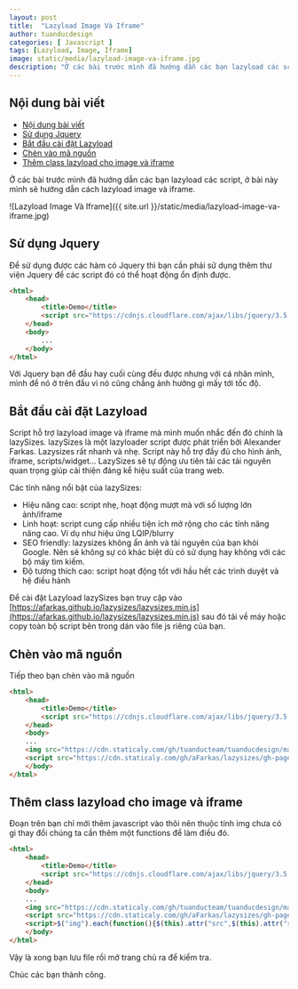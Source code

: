 ```yaml
---
layout: post
title:  "Lazyload Image Và Iframe"
author: tuanducdesign
categories: [ Javascript ]
tags: [Lazyload, Image, Iframe]
image: static/media/lazyload-image-va-iframe.jpg
description: "Ở các bài trước mình đã hướng dẫn các bạn lazyload các script, ở bài này mình sẽ hướng dẫn cách lazyload image và iframe."
---
```


## Nội dung bài viết

- [Nội dung bài viết](#nội-dung-bài-viết)
- [Sử dụng Jquery](#sử-dụng-jquery)
- [Bắt đầu cài đặt Lazyload](#bắt-đầu-cài-đặt-lazyload)
- [Chèn vào mã nguồn](#chèn-vào-mã-nguồn)
- [Thêm class lazyload cho image và iframe](#thêm-class-lazyload-cho-image-và-iframe)

Ở các bài trước mình đã hướng dẫn các bạn lazyload các script, ở bài này mình sẽ hướng dẫn cách lazyload image và iframe.

![Lazyload Image Và Iframe]({{ site.url }}/static/media/lazyload-image-va-iframe.jpg)

## Sử dụng Jquery

Để sử dụng được các hàm có Jquery thì bạn cần phải sử dụng thêm thư viện Jquery để các script đó có thể hoạt động ổn định được.

```html
<html>
    <head>
        <title>Demo</title>
        <script src="https://cdnjs.cloudflare.com/ajax/libs/jquery/3.5.1/jquery.min.js"></script>
    </head>
    <body>
        ...
    </body>
</html>
```

Với Jquery bạn để đầu hay cuối cùng đều được nhưng với cá nhân mình, mình để nó ở trên đầu vì nó cũng chẳng ảnh hưởng gì mấy tới tốc độ.

## Bắt đầu cài đặt Lazyload

Script hỗ trợ lazyload image và iframe mà mình muốn nhắc đến đó chính là lazySizes. lazySizes là một lazyloader script được phát triển bởi Alexander Farkas. Lazysizes rất nhanh và nhẹ. Script này hỗ trợ đầy đủ cho hình ảnh, iframe, scripts/widget… LazySizes sẽ tự động ưu tiên tải các tải nguyên quan trọng giúp cải thiện đáng kể hiệu suất của trang web.

Các tính năng nổi bật của lazySizes:

- Hiệu năng cao: script nhẹ, hoạt động mượt mà với số lượng lớn ảnh/iframe
- Linh hoạt: script cung cấp nhiều tiện ích mở rộng cho các tính năng nâng cao. Ví dụ như hiệu ứng LQIP/blurry
- SEO friendly: lazysizes không ẩn ảnh và tài nguyên của bạn khỏi Google. Nên sẽ không sự có khác biệt dù có sử dụng hay không với các bộ máy tìm kiếm.
- Độ tương thích cao: script hoạt động tốt với hầu hết các trình duyệt và hệ điều hành

Để cài đặt Lazyload lazySizes bạn truy cập vào [https://afarkas.github.io/lazysizes/lazysizes.min.js](https://afarkas.github.io/lazysizes/lazysizes.min.js) sau đó tải về máy hoặc copy toàn bộ script bên trong dán vào file js riêng của bạn.

## Chèn vào mã nguồn

Tiếp theo bạn chèn vào mã nguồn

```html
<html>
    <head>
        <title>Demo</title>
        <script src="https://cdnjs.cloudflare.com/ajax/libs/jquery/3.5.1/jquery.min.js"></script>
    </head>
    <body>
    ...
    <img src="https://cdn.staticaly.com/gh/tuanducteam/tuanducdesign/master/static/media/lazyload-image-va-iframe.jpg" />
    <script src="https://cdn.staticaly.com/gh/aFarkas/lazysizes/gh-pages/lazysizes.min.js" async defer></script>
    </body>
</html>
```

## Thêm class lazyload cho image và iframe

Đoạn trên bạn chỉ mới thêm javascript vào thôi nên thuộc tính img chưa có gì thay đổi chúng ta cần thêm một functions để làm điều đó.

```html
<html>
    <head>
        <title>Demo</title>
        <script src="https://cdnjs.cloudflare.com/ajax/libs/jquery/3.5.1/jquery.min.js"></script>
    </head>
    <body>
    ...
    <img src="https://cdn.staticaly.com/gh/tuanducteam/tuanducdesign/master/static/media/lazyload-image-va-iframe.jpg" />
    <script src="https://cdn.staticaly.com/gh/aFarkas/lazysizes/gh-pages/lazysizes.min.js" async defer></script>
    <script>$("img").each(function(){$(this).attr("src",$(this).attr("src").replace("http://","https://")),$(this).addClass("lazyload"),$(this).attr("data-src",$(this).attr("src")),$(this).removeAttr("src")}),$("source").each(function(){$(this).attr("srcset",$(this).attr("srcset").replace("http://","https://")),$(this).addClass("lazyload"),$(this).attr("data-srcset",$(this).attr("srcset")),$(this).removeAttr("srcset")}),$("iframe").each(function(){$(this).addClass("lazyload"),$(this).attr("data-src",$(this).attr("src")),$(this).removeAttr("src")});</script>
    </body>
</html>
```

Vậy là xong bạn lưu file rồi mở trang chủ ra để kiểm tra.

Chúc các bạn thành công.
